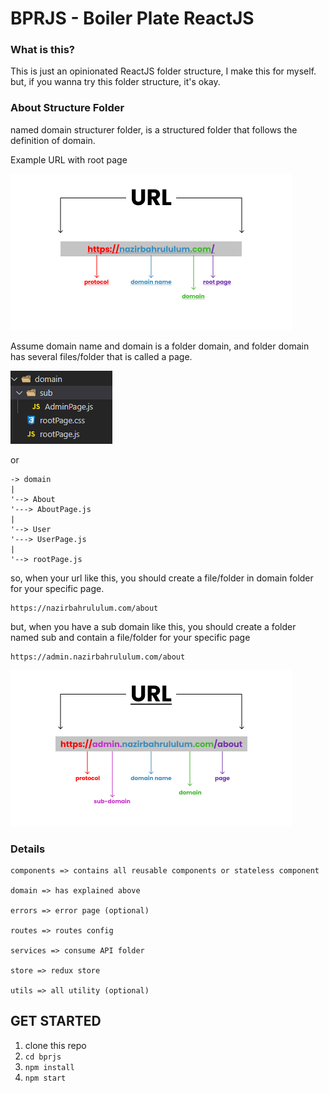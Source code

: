 # BPRJS - Boiler Plate ReactJS

### What is this?
This is just an opinionated ReactJS folder structure, I make this for myself. but, if you wanna try this folder structure, it's okay.

### About Structure Folder
named domain structurer folder, is a structured folder that follows the definition of domain. 

Example URL with root page

![url-rootpage](/images/url-without-page.png)

Assume domain name and domain is a folder domain, and folder domain has several files/folder that is called a page.

![structure-domain](/images/structure-folder-domain.png)

or

```
-> domain
|
'--> About
'---> AboutPage.js
|
'--> User
'---> UserPage.js
|
'--> rootPage.js

```

so, when your url like this, you should create a file/folder in domain folder for your specific page. 

```
https://nazirbahrululum.com/about
```

but, when you have a sub domain like this, you should create a folder named sub and contain a file/folder for your specific page

```
https://admin.nazirbahrululum.com/about
```

![url-subdomain](/images/url-subdomain.png)


### Details
```
components => contains all reusable components or stateless component

domain => has explained above

errors => error page (optional)

routes => routes config

services => consume API folder

store => redux store

utils => all utility (optional)
```

## GET STARTED  
1. clone this repo
2. ```cd bprjs```
3. ```npm install```
4. ```npm start```
